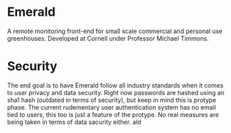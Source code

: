 # Emerald
A remote monitoring front-end for small scale commercial and personal use greenhouses. Developed at Cornell under Professor Michael Timmons.

# Security
The end goal is to have Emerald follow all industry standards when it comes to user privacy and data security. Right now passwords are hashed using an sha1 hash (outdated in terms of security), but keep in mind this is protype phase. The current rudementary user authentication system has no email tied to users, this too is just a feature of the protype. No real measures are being taken in terms of data sacurity either.
ald
